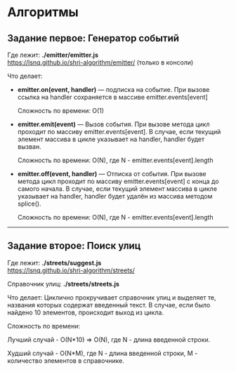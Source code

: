 # Алгоритмы 

## Задание первое: Генератор событий

Где лежит: **./emitter/emitter.js**<br/>
https://lsnq.github.io/shri-algorithm/emitter/ (только в консоли)<br/>

Что делает:
* **emitter.on(event, handler)** — подписка на событие. При вызове ссылка на handler сохраняется в массиве emitter.events[event]

    Сложность по времени: O(1)

* **emitter.emit(event)** — Вызов события. При вызове метода цикл проходит по массиву emitter.events[event]. В случае, если текущий элемент массива в цикле указывает на handler, handler будет вызван.

    Сложность по времени: O(N), где N - emitter.events[event].length

* **emitter.off(event, handler)** — Отписка от события. При вызове метода цикл проходит по массиву emitter.events[event] с конца до самого начала. В случае, если текущий элемент массива в цикле указывает на handler, handler будет удалён из массива методом splice().

    Сложность по времени: O(N), где N - emitter.events[event].length


___

## Задание второе: Поиск улиц

Где лежит: **./streets/suggest.js**<br/>
https://lsnq.github.io/shri-algorithm/streets/<br/>

Справочник улиц: **./streets/streets.js**

Что делает: Циклично прокручивает справочник улиц и выделяет те, названия которых содержат введенный текст. 
В случае, если было найдено 10 элементов, происходит выход из цикла.

Сложность по времени:

Лучший случай - O(N*10) => O(N), где N - длина введенной строки.

Худший случай - O(N*M), где N - длина введенной строки, M - количество элементов в справочнике.
